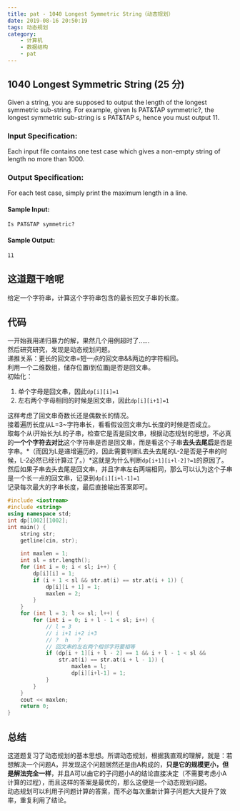 ```yaml
---
title: pat - 1040 Longest Symmetric String（动态规划）
date: 2019-08-16 20:50:19
tags: 动态规划
category:
    - 计算机
    - 数据结构
    - pat
---
```

## 1040 Longest Symmetric String (25 分)
Given a string, you are supposed to output the length of the longest symmetric sub-string. For example, given Is PAT&TAP symmetric?, the longest symmetric sub-string is s PAT&TAP s, hence you must output 11.
<!--more-->
### Input Specification:
Each input file contains one test case which gives a non-empty string of length no more than 1000.

### Output Specification:
For each test case, simply print the maximum length in a line.

#### Sample Input:
```
Is PAT&TAP symmetric?
```

#### Sample Output:
```
11
```

## 这道题干啥呢
给定一个字符串，计算这个字符串包含的最长回文子串的长度。

## 代码
一开始我用递归暴力的解，果然几个用例超时了……  
然后研究研究，发现是动态规划问题。  
递推关系：更长的回文串=短一点的回文串&&两边的字符相同。  
利用一个二维数组，储存位置i到位置j是否是回文串。  
初始化：  
1. 单个字母是回文串，因此`dp[i][i]=1`  
2. 左右两个字母相同的时候是回文串，因此`dp[i][i+1]=1`  

这样考虑了回文串奇数长还是偶数长的情况。  
接着遍历长度从L=3~字符串长，看看假设回文串为L长度的时候是否成立。  
取每个从i开始长为L的子串，检查它是否是回文串，根据动态规划的思想，不必真的**一个个字符去对比**这个字符串是否是回文串，而是看这个子串**去头去尾后**是否是字串。*（而因为L是递增遍历的，因此需要判断L去头去尾的L-2是否是子串的时候，L-2必然已经计算过了。）*这就是为什么判断`dp[i+1][i+l-2]?=1`的原因了。然后如果子串去头去尾是回文串，并且字串左右两端相同，那么可以认为这个子串是一个长一点的回文串，记录到`dp[i][i+l-1]=1`  
记录每次最大的字串长度，最后直接输出答案即可。
```c++
#include <iostream>
#include <string>
using namespace std;
int dp[1002][1002];
int main() {
    string str;
    getline(cin, str);
    
    int maxlen = 1;
    int sl = str.length();
    for (int i = 0; i < sl; i++) {
        dp[i][i] = 1;
        if (i + 1 < sl && str.at(i) == str.at(i + 1)) {
            dp[i][i + 1] = 1;
            maxlen = 2;
        }
    }
    for (int l = 3; l <= sl; l++) {
        for (int i = 0; i + l - 1 < sl; i++) {
            // l = 3
            // i i+1 i+2 i+3
            // ?  h   ?
            // 回文串的左右两个相邻字符要相等
            if (dp[i + 1][i + l - 2] == 1 && i + l - 1 < sl &&
                str.at(i) == str.at(i + l - 1)) {
                    maxlen = l;
                    dp[i][i+l-1] = 1;
            }
        }
    }
    cout << maxlen;
    return 0;
}
```

## 总结
这道题复习了动态规划的基本思想。所谓动态规划，根据我直观的理解，就是：若想解决一个问题A，并发现这个问题居然还是由A构成的，**只是它的规模更小，但是解法完全一样**，并且A可以由它的子问题小A的结论直接决定（不需要考虑小A计算的过程），而且这样的答案是最优的，那么这便是一个动态规划问题。  
动态规划可以利用子问题计算的答案，而不必每次重新计算子问题大大提升了效率，重复利用了结论。